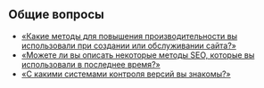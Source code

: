 ## Общие вопросы

* [«Какие методы для повышения производительности вы использовали при создании или обслуживании сайта?»](1.md)
* [«Можете ли вы описать некоторые методы SEO, которые вы использовали в последнее время?»](2.md)
* [«С какими системами контроля версий вы знакомы?»](3.md)
